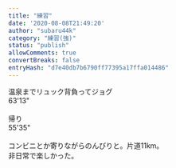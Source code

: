 ```yaml
---
title: "練習"
date: '2020-08-08T21:49:20'
author: "subaru44k"
category: "練習(強)"
status: "publish"
allowComments: true
convertBreaks: false
entryHash: "d7e40db7b6790ff77395a17ffa014486"
---
```

温泉までリュック背負ってジョグ<br>
63'13"<br>
<br>
帰り<br>
55'35"<br>
<br>
コンビニとか寄りながらのんびりと。片道11km。<br>
非日常で楽しかった。
